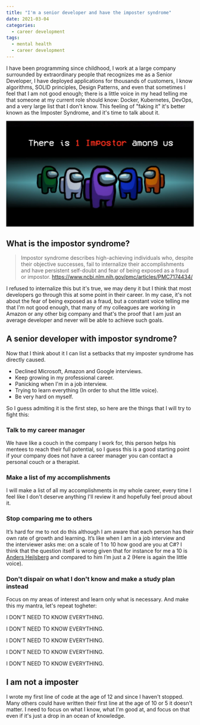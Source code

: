 ```yaml
---
title: "I'm a senior developer and have the imposter syndrome"
date: 2021-03-04
categories:
  - career development
tags:
  - mental health
  - career development
---
```



I have been programming since childhood, I work at a large company surrounded by extraordinary people that recognizes me as a Senior Developer, I have deployed applications for thousands of customers, I know algorithms, SOLID principles, Design Patterns, and even that sometimes I feel that I am not good enough; there is a little voice in my head telling me that someone at my current role should know: Docker, Kubernetes, DevOps, and a very large list that I don't know. This feeling of "faking it" it's better known as the Imposter Syndrome, and it's time to talk about it.

![Among Us](/assets/images/impostor.png)

## What is the impostor syndrome?

> Impostor syndrome describes high-achieving individuals who, despite their objective successes, fail to internalize their accomplishments and have persistent self-doubt and fear of being exposed as a fraud or impostor.
> https://www.ncbi.nlm.nih.gov/pmc/articles/PMC7174434/

I refused to internalize this but it's true, we may deny it but I think that most developers go through this at some point in their career.
In my case, it's not about the fear of being exposed as a fraud, but a constant voice telling me that I'm not good enough, that many of my colleagues are working in Amazon or any other big company and that's the proof that I am just an average developer and never will be able to achieve such goals.

## A senior developer with impostor syndrome?
Now that I think about it I can list a setbacks that my imposter syndrome has directly caused.

 - Declined Microsoft, Amazon and Google interviews.
 - Keep growing in my professional career.
 - Panicking when I'm in a job interview.
 - Trying to learn everything (In order to shut the little voice).
 - Be very hard on myself.

So I guess admiting it is the first step, so here are the things that I will try to fight this:

### Talk to my career manager
We have like a couch in the company I work for, this person helps his mentees to reach their full potential, so I guess this is a good starting point if your company does not have a career manager you can contact a personal couch or a therapist.

### Make a list of my accomplishments
I will make a list of all my accomplishments in my whole career, every time I feel like I don't deserve anything I'll review it and hopefully feel proud about it.

### Stop comparing me to others
It’s hard for me to not do this although I am aware that each person has their own rate of growth and learning. It’s like when I am in a job interview and the interviewer asks me: on a scale of 1 to 10 how good are you at C#? I think that the question itself is wrong given that for instance for me a 10 is [Anders Hejlsberg](https://en.wikipedia.org/wiki/Anders_Hejlsberg) and compared to him I’m just a 2 (Here is again the little voice).

### Don't dispair on what I don't know and make a study plan instead
Focus on my areas of interest and learn only what is necessary. And make this my mantra, let's repeat togheter:

I DON'T NEED TO KNOW EVERYTHING.

I DON'T NEED TO KNOW EVERYTHING.

I DON'T NEED TO KNOW EVERYTHING.

I DON'T NEED TO KNOW EVERYTHING.

I DON'T NEED TO KNOW EVERYTHING.

## I am not a imposter
I wrote my first line of code at the age of 12 and since I haven't stopped. Many others could have written their first line at the age of 10 or 5 it doesn't matter. I need to focus on what I know, what I'm good at, and focus on that even if it's just a drop in an ocean of knowledge.
